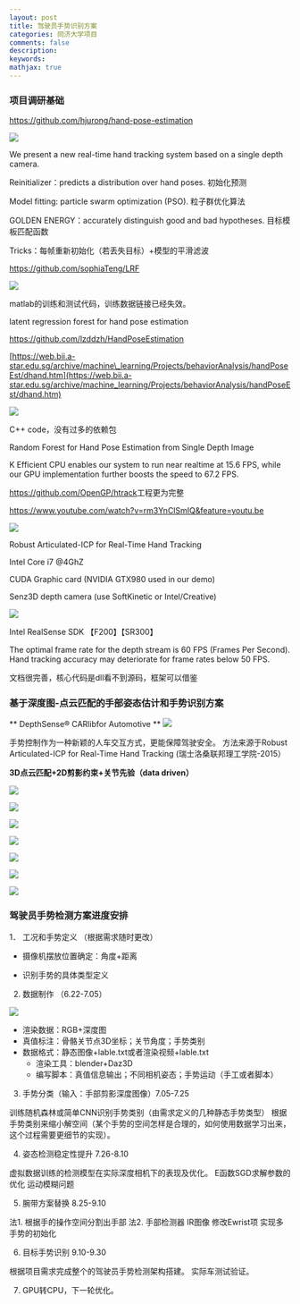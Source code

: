```yaml
---
layout: post
title: 驾驶员手势识别方案
categories: 同济大学项目
comments: false
description: 
keywords: 
mathjax: true
---
```


### 项目调研基础

<https://github.com/hjurong/hand-pose-estimation>


![](http://p5iojc2zy.bkt.clouddn.com/_wiki/_image/2018-10-10-15-16-07.jpg)


We present a new real-time hand tracking system based on a single depth camera.

Reinitializer：predicts a distribution over hand poses. 初始化预测

Model fitting: particle swarm optimization (PSO).  粒子群优化算法

GOLDEN ENERGY：accurately distinguish good and bad hypotheses. 目标模板匹配函数

 

Tricks：每帧重新初始化（若丢失目标）+模型的平滑滤波

 

<https://github.com/sophiaTeng/LRF>


![](http://p5iojc2zy.bkt.clouddn.com/_wiki/_image/2018-10-10-15-16-16.jpg)


matlab的训练和测试代码，训练数据链接已经失效。

latent regression forest for hand pose estimation

 

<https://github.com/lzddzh/HandPoseEstimation>

[https://web.bii.a-star.edu.sg/archive/machine\_learning/Projects/behaviorAnalysis/handPoseEst/dhand.htm](https://web.bii.a-star.edu.sg/archive/machine_learning/Projects/behaviorAnalysis/handPoseEst/dhand.htm)

![](http://p5iojc2zy.bkt.clouddn.com/_wiki/_image/2018-10-10-15-16-42.jpg)

C++ code，没有过多的依赖包

Random Forest for Hand Pose Estimation from Single Depth Image

K Efficient CPU enables our system to run near realtime at 15.6 FPS, while our GPU implementation further boosts the speed to 67.2 FPS.

 

<https://github.com/OpenGP/htrack>工程更为完整

<https://www.youtube.com/watch?v=rm3YnClSmIQ&feature=youtu.be>


![](http://p5iojc2zy.bkt.clouddn.com/_wiki/_image/2018-10-10-15-16-53.jpg)


Robust Articulated-ICP for Real-Time Hand Tracking

Intel Core i7 @4GhZ

CUDA Graphic card (NVIDIA GTX980 used in our demo)

Senz3D depth camera (use SoftKinetic or Intel/Creative)

 


![](http://p5iojc2zy.bkt.clouddn.com/_wiki/_image/2018-10-10-15-17-05.jpg)
 

Intel RealSense SDK 【F200】【SR300】

The optimal frame rate for the depth stream is 60 FPS (Frames Per Second). Hand tracking accuracy may deteriorate for frame rates below 50 FPS.

文档很完善，核心代码是dll看不到源码，框架可以借鉴



### 基于深度图-点云匹配的手部姿态估计和手势识别方案

** DepthSense® CARlibfor Automotive  **
![](http://p5iojc2zy.bkt.clouddn.com/_wiki/_image/2018-10-10-15-14-08.jpg)

手势控制作为一种新颖的人车交互方式，更能保障驾驶安全。
方法来源于Robust Articulated-ICP for Real-Time Hand Tracking (瑞士洛桑联邦理工学院-2015）

**3D点云匹配+2D剪影约束+关节先验（data driven）**


![](http://p5iojc2zy.bkt.clouddn.com/_wiki/_image/2018-10-10-15-20-14.jpg)

![](http://p5iojc2zy.bkt.clouddn.com/_wiki/_image/2018-10-10-15-20-21.jpg)

![](http://p5iojc2zy.bkt.clouddn.com/_wiki/_image/2018-10-10-15-20-28.jpg)

![](http://p5iojc2zy.bkt.clouddn.com/_wiki/_image/2018-10-10-15-20-34.jpg)

![](http://p5iojc2zy.bkt.clouddn.com/_wiki/_image/2018-10-10-15-20-41.jpg)

![](http://p5iojc2zy.bkt.clouddn.com/_wiki/_image/2018-10-10-15-20-47.jpg)


![](http://p5iojc2zy.bkt.clouddn.com/_wiki/_image/2018-10-10-15-24-22.jpg)


### 驾驶员手势检测方案进度安排


1．	工况和手势定义 （根据需求随时更改）

- 摄像机摆放位置确定：角度+距离

- 识别手势的具体类型定义

2.	数据制作 （6.22-7.05）

![](http://p5iojc2zy.bkt.clouddn.com/_wiki/_image/2018-10-10-15-19-43.jpg)

- 渲染数据：RGB+深度图
- 真值标注：骨骼关节点3D坐标；关节角度；手势类别
- 数据格式：静态图像+lable.txt或者渲染视频+lable.txt
   - 渲染工具：blender+Daz3D
   - 编写脚本：真值信息输出；不同相机姿态；手势运动（手工或者脚本）
 

3.	手势分类（输入：手部剪影深度图像）7.05-7.25

训练随机森林或简单CNN识别手势类别（由需求定义的几种静态手势类型）
根据手势类别来缩小解空间（某个手势的空间怎样是合理的，如何使用数据学习出来，这个过程需要更细节的实现）。

4.	姿态检测稳定性提升 7.26-8.10

虚拟数据训练的检测模型在实际深度相机下的表现及优化。
E函数SGD求解参数的优化
运动模糊问题

5.	腕带方案替换 8.25-9.10

法1. 根据手的操作空间分割出手部
法2. 手部检测器 IR图像
修改Ewrist项
实现多手势的初始化

6.	目标手势识别 9.10-9.30

根据项目需求完成整个的驾驶员手势检测架构搭建。
实际车测试验证。

7.	GPU转CPU，下一轮优化。 

